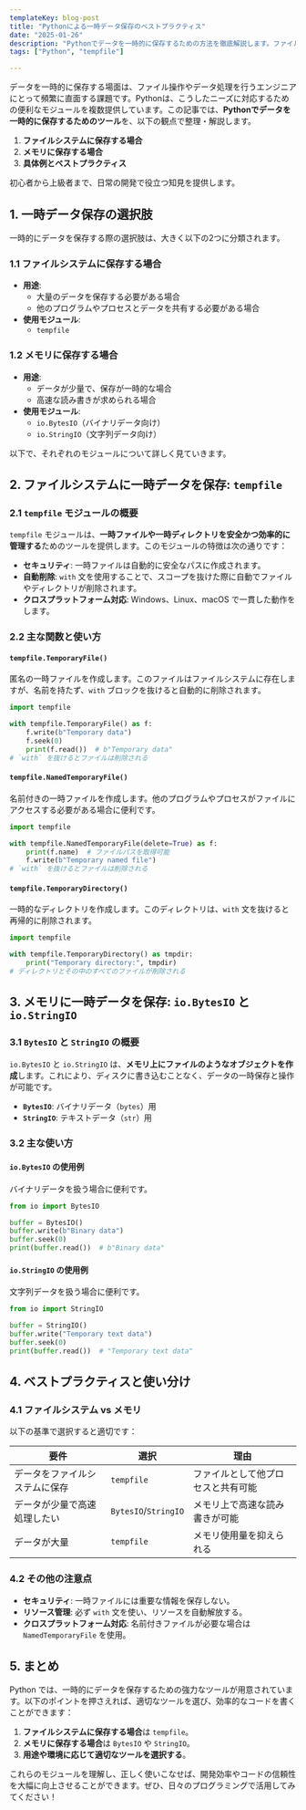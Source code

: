 ```yaml
---
templateKey: blog-post
title: "Pythonによる一時データ保存のベストプラクティス"
date: "2025-01-26"
description: "Pythonでデータを一時的に保存するための方法を徹底解説します。ファイルシステムとメモリの違い、それぞれのツールの使い分けを具体例とともに紹介します。"
tags: ["Python", "tempfile"]

---
```


データを一時的に保存する場面は、ファイル操作やデータ処理を行うエンジニアにとって頻繁に直面する課題です。Pythonは、こうしたニーズに対応するための便利なモジュールを複数提供しています。この記事では、**Pythonでデータを一時的に保存するためのツール**を、以下の観点で整理・解説します。

1. **ファイルシステムに保存する場合**
2. **メモリに保存する場合**
3. **具体例とベストプラクティス**

初心者から上級者まで、日常の開発で役立つ知見を提供します。

## 1. 一時データ保存の選択肢

一時的にデータを保存する際の選択肢は、大きく以下の2つに分類されます。

### **1.1 ファイルシステムに保存する場合**
- **用途**:
  - 大量のデータを保存する必要がある場合
  - 他のプログラムやプロセスとデータを共有する必要がある場合
- **使用モジュール**:
  - `tempfile`

### **1.2 メモリに保存する場合**
- **用途**:
  - データが少量で、保存が一時的な場合
  - 高速な読み書きが求められる場合
- **使用モジュール**:
  - `io.BytesIO`（バイナリデータ向け）
  - `io.StringIO`（文字列データ向け）

以下で、それぞれのモジュールについて詳しく見ていきます。


## 2. ファイルシステムに一時データを保存: `tempfile`

### **2.1 `tempfile` モジュールの概要**
`tempfile` モジュールは、**一時ファイルや一時ディレクトリを安全かつ効率的に管理する**ためのツールを提供します。このモジュールの特徴は次の通りです：

- **セキュリティ**: 一時ファイルは自動的に安全なパスに作成されます。
- **自動削除**: `with` 文を使用することで、スコープを抜けた際に自動でファイルやディレクトリが削除されます。
- **クロスプラットフォーム対応**: Windows、Linux、macOS で一貫した動作をします。

### **2.2 主な関数と使い方**

#### **`tempfile.TemporaryFile()`**
匿名の一時ファイルを作成します。このファイルはファイルシステムに存在しますが、名前を持たず、`with` ブロックを抜けると自動的に削除されます。

```python
import tempfile

with tempfile.TemporaryFile() as f:
    f.write(b"Temporary data")
    f.seek(0)
    print(f.read())  # b"Temporary data"
# `with` を抜けるとファイルは削除される
```

#### **`tempfile.NamedTemporaryFile()`**
名前付きの一時ファイルを作成します。他のプログラムやプロセスがファイルにアクセスする必要がある場合に便利です。

```python
import tempfile

with tempfile.NamedTemporaryFile(delete=True) as f:
    print(f.name)  # ファイルパスを取得可能
    f.write(b"Temporary named file")
# `with` を抜けるとファイルは削除される
```

#### **`tempfile.TemporaryDirectory()`**
一時的なディレクトリを作成します。このディレクトリは、`with` 文を抜けると再帰的に削除されます。

```python
import tempfile

with tempfile.TemporaryDirectory() as tmpdir:
    print("Temporary directory:", tmpdir)
# ディレクトリとその中のすべてのファイルが削除される
```

## 3. メモリに一時データを保存: `io.BytesIO` と `io.StringIO`

### **3.1 `BytesIO` と `StringIO` の概要**
`io.BytesIO` と `io.StringIO` は、**メモリ上にファイルのようなオブジェクトを作成**します。これにより、ディスクに書き込むことなく、データの一時保存と操作が可能です。

- **`BytesIO`**: バイナリデータ（`bytes`）用
- **`StringIO`**: テキストデータ（`str`）用

### **3.2 主な使い方**

#### **`io.BytesIO` の使用例**

バイナリデータを扱う場合に便利です。

```python
from io import BytesIO

buffer = BytesIO()
buffer.write(b"Binary data")
buffer.seek(0)
print(buffer.read())  # b"Binary data"
```

#### **`io.StringIO` の使用例**

文字列データを扱う場合に便利です。

```python
from io import StringIO

buffer = StringIO()
buffer.write("Temporary text data")
buffer.seek(0)
print(buffer.read())  # "Temporary text data"
```

## 4. ベストプラクティスと使い分け

### **4.1 ファイルシステム vs メモリ**
以下の基準で選択すると適切です：

| 要件                          | 選択               | 理由                               |
|-------------------------------|--------------------|------------------------------------|
| データをファイルシステムに保存 | `tempfile`         | ファイルとして他プロセスと共有可能 |
| データが少量で高速処理したい   | `BytesIO`/`StringIO` | メモリ上で高速な読み書きが可能     |
| データが大量                 | `tempfile`         | メモリ使用量を抑えられる           |

### **4.2 その他の注意点**
- **セキュリティ**: 一時ファイルには重要な情報を保存しない。
- **リソース管理**: 必ず `with` 文を使い、リソースを自動解放する。
- **クロスプラットフォーム対応**: 名前付きファイルが必要な場合は `NamedTemporaryFile` を使用。

## 5. まとめ

Python では、一時的にデータを保存するための強力なツールが用意されています。以下のポイントを押さえれば、適切なツールを選び、効率的なコードを書くことができます：

1. **ファイルシステムに保存する場合**は `tempfile`。
2. **メモリに保存する場合**は `BytesIO` や `StringIO`。
3. **用途や環境に応じて適切なツールを選択する**。

これらのモジュールを理解し、正しく使いこなせば、開発効率やコードの信頼性を大幅に向上させることができます。ぜひ、日々のプログラミングで活用してみてください！